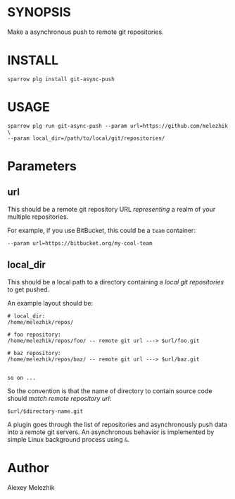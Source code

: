 # SYNOPSIS

Make a asynchronous push to remote git repositories.


# INSTALL

    sparrow plg install git-async-push


# USAGE

    sparrow plg run git-async-push --param url=https://github.com/melezhik \
    --param local_dir=/path/to/local/git/repositories/


# Parameters

## url

This should be a remote git repository URL _representing_ a realm of your multiple repositories.

For example, if you use BitBucket, this could be a `team` container:

    --param url=https://bitbucket.org/my-cool-team

## local_dir

This should be a local path to a directory containing a _local git repositories_ to get pushed.

An example layout should be:

    # local_dir:
    /home/melezhik/repos/

    # foo repository:
    /home/melezhik/repos/foo/ -- remote git url ---> $url/foo.git

    # baz repository:
    /home/melezhik/repos/baz/ -- remote git url ---> $url/baz.git


    so on ...

So the convention is that the name of directory to contain source code should _match_
_remote repository url_:

    $url/$directory-name.git

A plugin goes through the list of repositories and asynchronously push data into a remote git servers.
An asynchronous behavior is implemented by simple Linux background process using `&`.  

# Author

Alexey Melezhik

